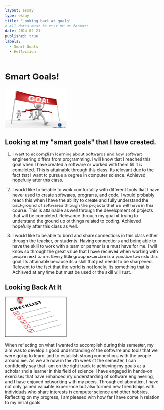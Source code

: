 ```yaml
---
layout: essay
type: essay
title: "Looking back at goals"
# All dates must be YYYY-MM-DD format!
date: 2024-02-21
published: true
labels:
  - Smart Goals
  - Reflection
---
```

# Smart Goals!

<img width="200px"
class="rounded mx-auto d-block"
src="../img/Reflection-on-my-goals/Reflection-Goals.jpg" >

## Looking at my "smart goals" that I have created.

1) I want to accomplish learning about softwares and how software engineering differs from programming. I will know that I reached this goal when I have created a software or worked with them till it is completed. This is attainable through this class. Its relevant due to the fact that I want to pursue a degree in computer science. Achieved hopefully after this class.

2) I would like to be able to work comfortably with different tools that I have never used to create softwares, programs, and code. I would probably reach this when I have the ability to create and fully understand the background of softwares through the projects that we will have in this course. This is attainable as well through the development of projects that will be completed. Relevance through my goal of trying to understand the ground up of things related to coding. Achieved hopefully after this class as well.

3) I would like to be able to bond and share connections in this class either through the teacher, or students. Having connections and being able to have the skill to work with a team or partner is a must have for me. I will know so through the great value that I have recieved when working with people next to me. Every little group excercise is a practice towards this goal. Its attainable because its a skill that just needs to be sharpened. Relevent to the fact that the world is not lonely. Its something that is Achieved at any time but must be used or the skill will rust.

## Looking Back At It

<img width="200px"
class="rounded mx-auto d-block"
src="../img/Reflection-on-my-goals/Checklist.jpg" >

When reflecting on what I wanted to accomplish during this semester, my aim was to develop a good understanding of the software and tools that we were going to learn, and to establish strong connections with the people around me. As we are now in the 7th week of the semester, I can confidently say that I am on the right track to achieving my goals as a scholar and a learner in this field of science. I have engaged in hands-on exercises that have enhanced my understanding of software engineering, and I have enjoyed networking with my peers. Through collaboration, I have not only gained valuable experience but also formed new friendships with individuals who share interests in computer science and other hobbies. Reflecting on my progress, I am pleased with how far I have come in relation to my initial goals.
